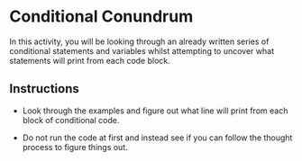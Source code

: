 # Conditional Conundrum

In this activity, you will be looking through an already written series of conditional statements and variables whilst attempting to uncover what statements will print from each code block.

## Instructions

* Look through the examples and figure out what line will print from each block of conditional code.

* Do not run the code at first and instead see if you can follow the thought process to figure things out.